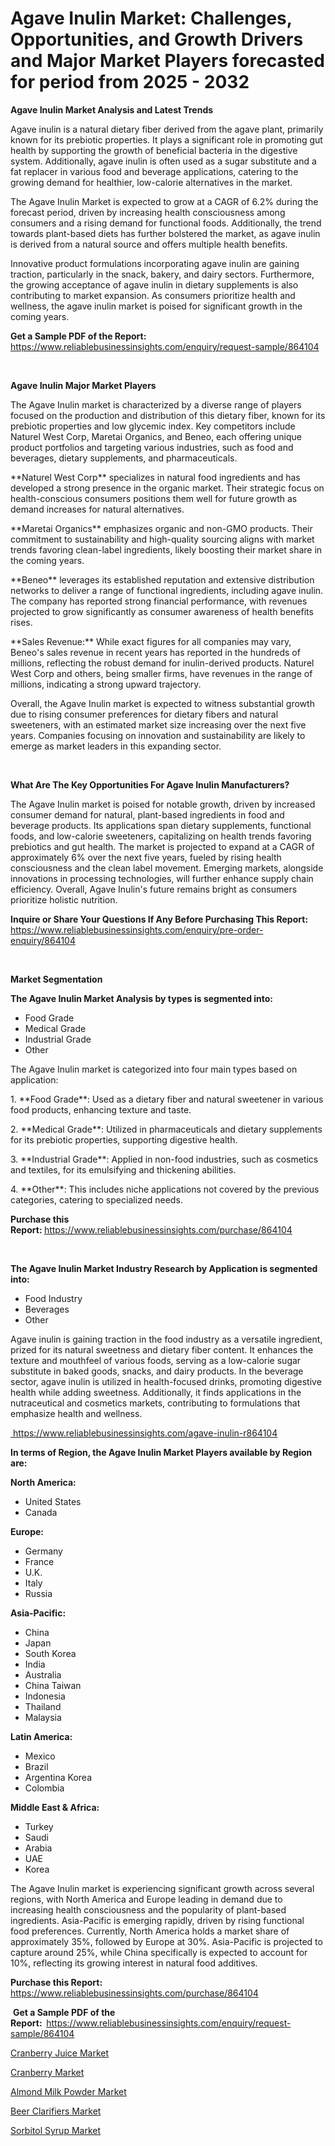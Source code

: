 <p><h1>Agave Inulin Market: Challenges, Opportunities, and Growth Drivers and Major Market Players forecasted for period from 2025 - 2032</h1></p><p><strong>Agave Inulin Market Analysis and Latest Trends</strong></p>
<p><p>Agave inulin is a natural dietary fiber derived from the agave plant, primarily known for its prebiotic properties. It plays a significant role in promoting gut health by supporting the growth of beneficial bacteria in the digestive system. Additionally, agave inulin is often used as a sugar substitute and a fat replacer in various food and beverage applications, catering to the growing demand for healthier, low-calorie alternatives in the market.</p><p>The Agave Inulin Market is expected to grow at a CAGR of 6.2% during the forecast period, driven by increasing health consciousness among consumers and a rising demand for functional foods. Additionally, the trend towards plant-based diets has further bolstered the market, as agave inulin is derived from a natural source and offers multiple health benefits. </p><p>Innovative product formulations incorporating agave inulin are gaining traction, particularly in the snack, bakery, and dairy sectors. Furthermore, the growing acceptance of agave inulin in dietary supplements is also contributing to market expansion. As consumers prioritize health and wellness, the agave inulin market is poised for significant growth in the coming years.</p></p>
<p><strong>Get a Sample PDF of the Report:&nbsp;</strong> <a href="https://www.reliablebusinessinsights.com/enquiry/request-sample/864104?utm_campaign=116&utm_medium=2&utm_source=Github&utm_content=ia&utm_term=14022025&utm_id=agave-inulin">https://www.reliablebusinessinsights.com/enquiry/request-sample/864104</a></p>
<p>&nbsp;</p>
<p><strong>Agave Inulin Major Market Players</strong></p>
<p><p>The Agave Inulin market is characterized by a diverse range of players focused on the production and distribution of this dietary fiber, known for its prebiotic properties and low glycemic index. Key competitors include Naturel West Corp, Maretai Organics, and Beneo, each offering unique product portfolios and targeting various industries, such as food and beverages, dietary supplements, and pharmaceuticals.</p><p>**Naturel West Corp** specializes in natural food ingredients and has developed a strong presence in the organic market. Their strategic focus on health-conscious consumers positions them well for future growth as demand increases for natural alternatives.</p><p>**Maretai Organics** emphasizes organic and non-GMO products. Their commitment to sustainability and high-quality sourcing aligns with market trends favoring clean-label ingredients, likely boosting their market share in the coming years.</p><p>**Beneo** leverages its established reputation and extensive distribution networks to deliver a range of functional ingredients, including agave inulin. The company has reported strong financial performance, with revenues projected to grow significantly as consumer awareness of health benefits rises.</p><p>**Sales Revenue:** While exact figures for all companies may vary, Beneo's sales revenue in recent years has reported in the hundreds of millions, reflecting the robust demand for inulin-derived products. Naturel West Corp and others, being smaller firms, have revenues in the range of millions, indicating a strong upward trajectory.</p><p>Overall, the Agave Inulin market is expected to witness substantial growth due to rising consumer preferences for dietary fibers and natural sweeteners, with an estimated market size increasing over the next five years. Companies focusing on innovation and sustainability are likely to emerge as market leaders in this expanding sector.</p></p>
<p>&nbsp;</p>
<p><strong>What Are The Key Opportunities For Agave Inulin Manufacturers?</strong></p>
<p><p>The Agave Inulin market is poised for notable growth, driven by increased consumer demand for natural, plant-based ingredients in food and beverage products. Its applications span dietary supplements, functional foods, and low-calorie sweeteners, capitalizing on health trends favoring prebiotics and gut health. The market is projected to expand at a CAGR of approximately 6% over the next five years, fueled by rising health consciousness and the clean label movement. Emerging markets, alongside innovations in processing technologies, will further enhance supply chain efficiency. Overall, Agave Inulin's future remains bright as consumers prioritize holistic nutrition.</p></p>
<p><strong>Inquire or Share Your Questions If Any Before Purchasing This Report:</strong> <a href="https://www.reliablebusinessinsights.com/enquiry/pre-order-enquiry/864104?utm_campaign=116&utm_medium=2&utm_source=Github&utm_content=ia&utm_term=14022025&utm_id=agave-inulin">https://www.reliablebusinessinsights.com/enquiry/pre-order-enquiry/864104</a></p>
<p>&nbsp;</p>
<p><strong>Market Segmentation</strong></p>
<p><strong>The Agave Inulin Market Analysis by types is segmented into:</strong></p>
<p><ul><li>Food Grade</li><li>Medical Grade</li><li>Industrial Grade</li><li>Other</li></ul></p>
<p><p>The Agave Inulin market is categorized into four main types based on application: </p><p>1. **Food Grade**: Used as a dietary fiber and natural sweetener in various food products, enhancing texture and taste. </p><p>2. **Medical Grade**: Utilized in pharmaceuticals and dietary supplements for its prebiotic properties, supporting digestive health. </p><p>3. **Industrial Grade**: Applied in non-food industries, such as cosmetics and textiles, for its emulsifying and thickening abilities. </p><p>4. **Other**: This includes niche applications not covered by the previous categories, catering to specialized needs.</p></p>
<p><strong>Purchase this Report:&nbsp;</strong><a href="https://www.reliablebusinessinsights.com/purchase/864104?utm_campaign=116&utm_medium=2&utm_source=Github&utm_content=ia&utm_term=14022025&utm_id=agave-inulin">https://www.reliablebusinessinsights.com/purchase/864104</a></p>
<p>&nbsp;</p>
<p><strong>The Agave Inulin Market Industry Research by Application is segmented into:</strong></p>
<p><ul><li>Food Industry</li><li>Beverages</li><li>Other</li></ul></p>
<p><p>Agave inulin is gaining traction in the food industry as a versatile ingredient, prized for its natural sweetness and dietary fiber content. It enhances the texture and mouthfeel of various foods, serving as a low-calorie sugar substitute in baked goods, snacks, and dairy products. In the beverage sector, agave inulin is utilized in health-focused drinks, promoting digestive health while adding sweetness. Additionally, it finds applications in the nutraceutical and cosmetics markets, contributing to formulations that emphasize health and wellness.</p></p>
<p><a href="https://www.reliablebusinessinsights.com/agave-inulin-r864104?utm_campaign=116&utm_medium=2&utm_source=Github&utm_content=ia&utm_term=14022025&utm_id=agave-inulin">&nbsp;https://www.reliablebusinessinsights.com/agave-inulin-r864104</a></p>
<p><strong>In terms of Region, the Agave Inulin Market Players available by Region are:</strong></p>
<p>
    <p> <strong> North America: </strong>
        <ul>
            <li>United States</li>
            <li>Canada</li>
        </ul>
        </p> 
    <p> <strong> Europe: </strong>
        <ul>
            <li>Germany</li>
            <li>France</li>
            <li>U.K.</li>
            <li>Italy</li>
            <li>Russia</li>
        </ul>
        </p> 
    <p> <strong> Asia-Pacific: </strong>
        <ul>
            <li>China</li>
            <li>Japan</li>
            <li>South Korea</li>
            <li>India</li>
            <li>Australia</li>
            <li>China Taiwan</li>
            <li>Indonesia</li>
            <li>Thailand</li>
            <li>Malaysia</li>
        </ul>
        </p> 
    <p> <strong> Latin America: </strong>
        <ul>
            <li>Mexico</li>
            <li>Brazil</li>
            <li>Argentina Korea</li>
            <li>Colombia</li>
        </ul>
        </p> 
    <p> <strong> Middle East & Africa: </strong>
        <ul>
            <li>Turkey</li>
            <li>Saudi</li>
            <li>Arabia</li>
            <li>UAE</li>
            <li>Korea</li>
        </ul>
    </p>
    </p>
<p><p>The Agave Inulin market is experiencing significant growth across several regions, with North America and Europe leading in demand due to increasing health consciousness and the popularity of plant-based ingredients. Asia-Pacific is emerging rapidly, driven by rising functional food preferences. Currently, North America holds a market share of approximately 35%, followed by Europe at 30%. Asia-Pacific is projected to capture around 25%, while China specifically is expected to account for 10%, reflecting its growing interest in natural food additives.</p></p>
<p><strong>Purchase this Report: </strong><a href="https://www.reliablebusinessinsights.com/purchase/864104?utm_campaign=116&utm_medium=2&utm_source=Github&utm_content=ia&utm_term=14022025&utm_id=agave-inulin">https://www.reliablebusinessinsights.com/purchase/864104</a></p>
<p>&nbsp;<strong>Get a Sample PDF of the Report:&nbsp;&nbsp;</strong><a href="https://www.reliablebusinessinsights.com/enquiry/request-sample/864104?utm_campaign=116&utm_medium=2&utm_source=Github&utm_content=ia&utm_term=14022025&utm_id=agave-inulin">https://www.reliablebusinessinsights.com/enquiry/request-sample/864104</a></p>
<p><strong></strong></p>
<p><p><a href="https://github.com/azorrotutus/Market-Research-Report-List-1/blob/main/cranberry-juice-market.md?utm_campaign=116&utm_medium=2&utm_source=Github&utm_content=ia&utm_term=14022025&utm_id=agave-inulin">Cranberry Juice Market</a></p><p><a href="https://github.com/spoorsusama/Market-Research-Report-List-1/blob/main/cranberry-market.md?utm_campaign=116&utm_medium=2&utm_source=Github&utm_content=ia&utm_term=14022025&utm_id=agave-inulin">Cranberry Market</a></p><p><a href="https://github.com/achuoheatly/Market-Research-Report-List-1/blob/main/almond-milk-powder-market.md?utm_campaign=116&utm_medium=2&utm_source=Github&utm_content=ia&utm_term=14022025&utm_id=agave-inulin">Almond Milk Powder Market</a></p><p><a href="https://github.com/tandiapannas/Market-Research-Report-List-1/blob/main/beer-clarifiers-market.md?utm_campaign=116&utm_medium=2&utm_source=Github&utm_content=ia&utm_term=14022025&utm_id=agave-inulin">Beer Clarifiers Market</a></p><p><a href="https://github.com/lynlynyusay/Market-Research-Report-List-1/blob/main/sorbitol-syrup-market.md?utm_campaign=116&utm_medium=2&utm_source=Github&utm_content=ia&utm_term=14022025&utm_id=agave-inulin">Sorbitol Syrup Market</a></p></p>